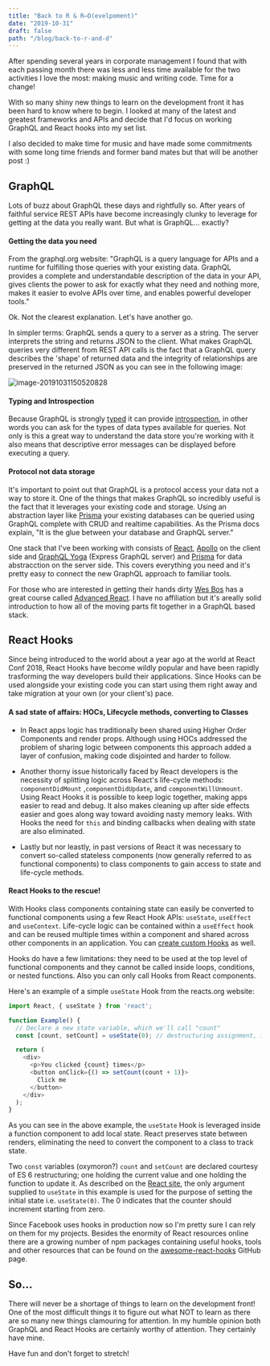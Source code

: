 ```yaml
---
title: "Back to R & R̶D(evelpoment)"
date: "2019-10-31"
draft: false
path: "/blog/back-to-r-and-d"
---
```


After spending several years in corporate management I found that with each passing month there was less and less time available for the two activities I love the most: making music and writing code. Time for a change!

With so many shiny new things to learn on the development front it has been hard to know where to begin. I looked at many of the latest and greatest frameworks and APIs and decide that I'd focus on working GraphQL and React hooks into my set list.

I also decided to make time for music and have made some commitments with some long time friends and former band mates but that will be another post :)

## GraphQL

Lots of buzz about GraphQL these days and rightfully so. After years of faithful service REST APIs have become increasingly clunky to leverage for getting at the data you really want. But what is GraphQL... exactly?

#### Getting the data you need

From the graphql.org website: "GraphQL is a query language for APIs and a runtime for fulfilling those queries with your existing data. GraphQL provides a complete and understandable description of the data in your API, gives clients the power to ask for exactly what they need and nothing more, makes it easier to evolve APIs over time, and enables powerful developer tools."

Ok. Not the clearest explanation. Let's have another go.

In simpler terms: GraphQL sends a query to a server as a string. The server interprets the string and returns JSON to the client. What makes GraphQL queries very different from REST API calls is the fact that a GraphQL query describes the 'shape' of returned data and the integrity of relationships are preserved in the returned JSON as you can see in the following image:

![image-20191031150520828](image-20191031150520828.png)

#### Typing and Introspection

Because GraphQL is strongly [typed](https://graphql.org/learn/schema/) it can provide [introspection](https://graphql.org/learn/introspection/), in other words you can ask for the types of data types available for queries. Not only is this a great way to understand the data store you're working with it also means that descriptive error messages can be displayed before executing a query.

#### Protocol not data storage

It's important to point out that GraphQL is a protocol access your data not a way to store it. One of the things that makes GraphQL so incredibly useful is the fact that it leverages your existing code and storage. Using an abstraction layer like [Prisma](https://www.prisma.io/docs/1.4/reference/introduction/what-is-prisma-apohpae9ju) your existing databases can be queried using GraphQL complete with CRUD and realtime capabilities. As the Prisma docs explain, "It is the glue between your database and GraphQL server."

One stack that I've been working with consists of [React](https://reactjs.org), [Apollo](https://www.apollographql.com) on the client side and [GraphQL Yoga](https://github.com/prisma-labs/graphql-yoga) (Express GraphQL server) and [Prisma](https://www.prisma.io/docs/1.4/reference/introduction/what-is-prisma-apohpae9ju) for data abstracction on the server side. This covers everything you need and it's pretty easy to connect the new GraphQL approach to familiar tools. 

For those who are interested in getting their hands dirty [Wes Bos](https://wesbos.com/) has a great course called [Advanced React](https://advancedreact.com/). I have no affiliation but it's areally solid introduction to how all of the moving parts fit together in a GraphQL based stack.

## React Hooks

Since being introduced to the world about a year ago at the world at React Conf 2018, React Hooks have become wildly popular and have been rapidly trasforming the way developers build their applications. Since Hooks can be used alongside your existing code you can start using them right away and take migration at your own (or your client's) pace.

#### A sad state of affairs: HOCs, Lifecycle methods, converting to Classes

- In React apps logic has traditionally been shared using Higher Order Components and render props. Although using HOCs addressed the problem of sharing logic between components this approach added a layer of confusion, making code disjointed and harder to follow.

- Another thorny issue historically faced by React developers is the necessity of splitting logic across React's life-cycle methods: `componentDidMount` ,`componentDidUpdate`, and `componentWillUnmount`. Using React Hooks it is possible to keep logic together, making apps easier to read and debug. It also makes cleaning up after side effects easier and goes along way toward avoiding nasty memory leaks. With Hooks the need for `this` and  binding callbacks when dealing with state are also eliminated.

- Lastly but nor leastly, in past versions of React it was necessary to convert so-called stateless components (now generally referred to as functional components) to class components to gain access to state and life-cycle methods. 

#### React Hooks to the rescue!

With Hooks class components containing state can easily be converted to functional components using a few React Hook APIs: `useState`, `useEffect` and `useContext`. Life-cycle logic can be contained within a `useEffect` hook and can be reused multiple times within a component and shared across other components in an application. You can [create custom Hooks](https://reactjs.org/docs/hooks-overview.html#building-your-own-hooks) as well. 

Hooks do have a few limitations: they need to be used at the top level of functional components and they cannot be called inside loops, conditions, or nested functions. Also you can only call Hooks from React components.

Here's an example of a simple `useState` Hook from the reacts.org website:

```javascript
import React, { useState } from 'react';

function Example() {
  // Declare a new state variable, which we'll call "count"
  const [count, setCount] = useState(0); // destructuring assignment, initial state set to 0

  return (
    <div>
      <p>You clicked {count} times</p>
      <button onClick={() => setCount(count + 1)}>
        Click me
      </button>
    </div>
  );
}
```

As you can see in the above example, the `useState` Hook is leveraged inside a function component to add local state. React preserves state between renders, eliminating the need to convert the component to a class to track state.

Two `const` variables (oxymoron?) `count` and `setCount` are declared courtesy of ES 6 restructuring; one holding the current value and one holding the function to update it. As described on the [React site](https://reactjs.org/docs/hooks-overview.html#building-your-own-hooks), the only argument supplied to `useState` in this example is used for the purpose of setting the initial state i.e. `useState(0)`. The 0 indicates that the counter should increment starting from zero. 

Since Facebook uses hooks in production now so I'm pretty sure I can rely on them for my projects. Besides the enormity of React resources online there are a growing number of npm packages containing useful hooks, tools and other resources that can be found on the [awesome-react-hooks](https://github.com/rehooks/awesome-react-hooks) GitHub page.

## So...

There will never be a shortage of things to learn on the development front! One of the most difficult things it to figure out what NOT to learn as there are so many new things clamouring for attention. In my humble opinion both GraphQL and React Hooks are certainly worthy of attention. They certainly have mine.

Have fun and don't forget to stretch!

